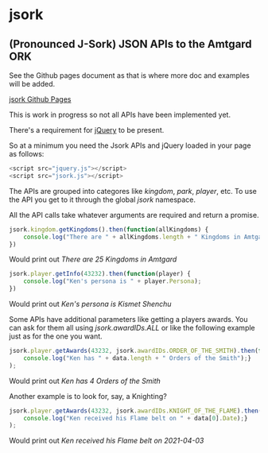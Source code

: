 # jsork

## (Pronounced J-Sork) JSON APIs to the Amtgard ORK ##

See the Github pages document as that is where more doc and examples will be added. 

[jsork Github Pages](https://kenwalker.github.io/jsork)

This is work in progress so not all APIs have been implemented yet.

There's a requirement for [jQuery](https://jquery.com/download/) to be present.

So at a minimum you need the Jsork APIs and jQuery loaded in your page as follows:

```javascript
<script src="jquery.js"></script>
<script src="jsork.js"></script>
```

The APIs are grouped into categores like _kingdom_, _park_, _player_, etc.  To use the API you
get to it through the global _jsork_ namespace.

All the API calls take whatever arguments are required and return a promise.

```javascript
jsork.kingdom.getKingdoms().then(function(allKingdoms) {
    console.log("There are " + allKingdoms.length + " Kingdoms in Amtgard");
})
```

Would print out _There are 25 Kingdoms in Amtgard_

```javascript
jsork.player.getInfo(43232).then(function(player) {
    console.log("Ken's persona is " + player.Persona);
})
```
Would print out _Ken's persona is Kismet Shenchu_

Some APIs have additional parameters like getting a players awards.  You can ask for them all using _jsork.awardIDs.ALL_ or like the following example just as for the one you want.

```javascript
jsork.player.getAwards(43232, jsork.awardIDs.ORDER_OF_THE_SMITH).then(function(data) {
    console.log("Ken has " + data.length + " Orders of the Smith");}
);
```

Would print out _Ken has 4 Orders of the Smith_

Another example is to look for, say, a Knighting?

```javascript
jsork.player.getAwards(43232, jsork.awardIDs.KNIGHT_OF_THE_FLAME).then(function(data) {
    console.log("Ken received his Flame belt on " + data[0].Date);}
);
```

Would print out _Ken received his Flame belt on 2021-04-03_
